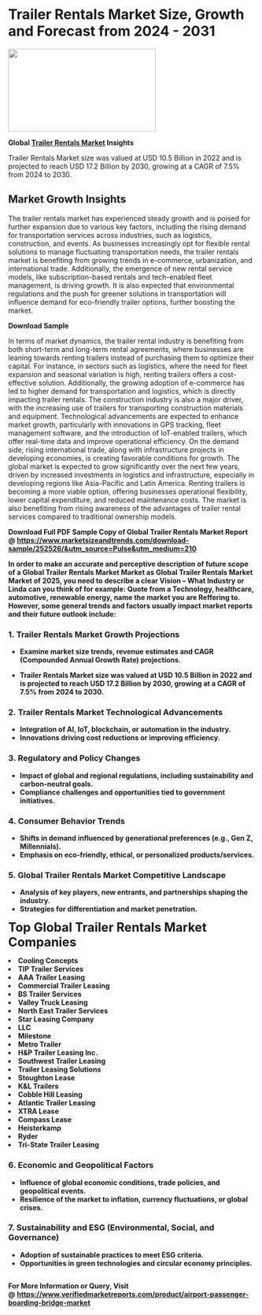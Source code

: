 <H1>Trailer Rentals Market Size, Growth and Forecast from 2024 - 2031</H1><img class="aligncenter size-medium wp-image-584254" src="https://thirdeyenews.in/wp-content/uploads/2024/09/Global-Market-Research-300x168.jpeg" alt="" width="300" height="168" /><p><strong>Global&nbsp;<a href="https://www.marketsizeandtrends.com/download-sample/252526/&amp;utm_source=Pulse&amp;utm_medium=210">Trailer Rentals Market</a> Insights</strong></p><p>Trailer Rentals Market size was valued at USD 10.5 Billion in 2022 and is projected to reach USD 17.2 Billion by 2030, growing at a CAGR of 7.5% from 2024 to 2030.</p><p><h2>Market Growth Insights</h2> <p>The trailer rentals market has experienced steady growth and is poised for further expansion due to various key factors, including the rising demand for transportation services across industries, such as logistics, construction, and events. As businesses increasingly opt for flexible rental solutions to manage fluctuating transportation needs, the trailer rentals market is benefiting from growing trends in e-commerce, urbanization, and international trade. Additionally, the emergence of new rental service models, like subscription-based rentals and tech-enabled fleet management, is driving growth. It is also expected that environmental regulations and the push for greener solutions in transportation will influence demand for eco-friendly trailer options, further boosting the market.</p> <p><strong>Download Sample</strong></p> <p>In terms of market dynamics, the trailer rental industry is benefiting from both short-term and long-term rental agreements, where businesses are leaning towards renting trailers instead of purchasing them to optimize their capital. For instance, in sectors such as logistics, where the need for fleet expansion and seasonal variation is high, renting trailers offers a cost-effective solution. Additionally, the growing adoption of e-commerce has led to higher demand for transportation and logistics, which is directly impacting trailer rentals. The construction industry is also a major driver, with the increasing use of trailers for transporting construction materials and equipment. Technological advancements are expected to enhance market growth, particularly with innovations in GPS tracking, fleet management software, and the introduction of IoT-enabled trailers, which offer real-time data and improve operational efficiency. On the demand side, rising international trade, along with infrastructure projects in developing economies, is creating favorable conditions for growth. The global market is expected to grow significantly over the next few years, driven by increased investments in logistics and infrastructure, especially in developing regions like Asia-Pacific and Latin America. Renting trailers is becoming a more viable option, offering businesses operational flexibility, lower capital expenditure, and reduced maintenance costs. The market is also benefiting from rising awareness of the advantages of trailer rental services compared to traditional ownership models.</p> <p><strong></p><p><span class=""><strong>Download Full PDF Sample Copy of Global Trailer Rentals Market Report</strong> @ <a href="https://www.marketsizeandtrends.com/download-sample/252526/&amp;utm_source=Pulse&amp;utm_medium=210" target="_blank">https://www.marketsizeandtrends.com/download-sample/252526/&amp;utm_source=Pulse&amp;utm_medium=210</a></span></p><p>In order to make an accurate and perceptive description of future scope of a Global&nbsp;Trailer Rentals Market Market as Global&nbsp;Trailer Rentals Market Market of 2025, you need to describe a clear Vision &ndash; What Industry or Linda can you think of for example: Quote from a Technology, healthcare, automotive, renewable energy, name the market you are Reffering to. However, some general trends and factors usually impact market reports and their future outlook include:</p><h3>1.&nbsp;<strong>Trailer Rentals Market Growth Projections</strong></h3><ul><li>Examine market size trends, revenue estimates and CAGR (Compounded Annual Growth Rate) projections.</li><li><p>Trailer Rentals Market size was valued at USD 10.5 Billion in 2022 and is projected to reach USD 17.2 Billion by 2030, growing at a CAGR of 7.5% from 2024 to 2030.</p></li></ul><h3>2.&nbsp;<strong>Trailer Rentals Market Technological Advancements</strong></h3><ul><li>Integration of AI, IoT, blockchain, or automation in the industry.</li><li>Innovations driving cost reductions or improving efficiency.</li></ul><h3>3.&nbsp;<strong>Regulatory and Policy Changes</strong></h3><ul><li>Impact of global and regional regulations, including sustainability and carbon-neutral goals.</li><li>Compliance challenges and opportunities tied to government initiatives.</li></ul><h3>4.&nbsp;<strong>Consumer Behavior Trends</strong></h3><ul><li>Shifts in demand influenced by generational preferences (e.g., Gen Z, Millennials).</li><li>Emphasis on eco-friendly, ethical, or personalized products/services.</li></ul><h3>5.&nbsp;<strong>Global Trailer Rentals Market Competitive Landscape</strong></h3><ul><li>Analysis of key players, new entrants, and partnerships shaping the industry.</li><li>Strategies for differentiation and market penetration.</li></ul><p data-pm-slice="1 1 []"><span style="color: inherit; font-family: inherit; font-size: 25px;">Top Global Trailer Rentals Market Companies</span></p><div class="" data-test-id=""><p><li>Cooling Concepts</li><li> TIP Trailer Services</li><li> AAA Trailer Leasing</li><li> Commercial Trailer Leasing</li><li> BS Trailer Services</li><li> Valley Truck Leasing</li><li> North East Trailer Services</li><li> Star Leasing Company</li><li> LLC</li><li> Milestone</li><li> Metro Trailer</li><li> H&P Trailer Leasing Inc.</li><li> Southwest Trailer Leasing</li><li> Trailer Leasing Solutions</li><li> Stoughton Lease</li><li> K&L Trailers</li><li> Cobble Hill Leasing</li><li> Atlantic Trailer Leasing</li><li> XTRA Lease</li><li> Compass Lease</li><li> Heisterkamp</li><li> Ryder</li><li> Tri-State Trailer Leasing</li></p></div><h3>6.&nbsp;<strong>Economic and Geopolitical Factors</strong></h3><ul><li>Influence of global economic conditions, trade policies, and geopolitical events.</li><li>Resilience of the market to inflation, currency fluctuations, or global crises.</li></ul><h3>7.&nbsp;<strong>Sustainability and ESG (Environmental, Social, and Governance)</strong></h3><ul><li>Adoption of sustainable practices to meet ESG criteria.</li><li>Opportunities in green technologies and circular economy principles.</li></ul><h2><strong style="font-size: 14px;">For More Information or Query, Visit @&nbsp;</strong><a style="background-color: #ffffff; font-size: 14px;" href="https://www.marketsizeandtrends.com/report/trailer-rentals-market/" target="_blank">https://www.verifiedmarketreports.com/product/airport-passenger-boarding-bridge-market</a></h2>

